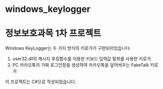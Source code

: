# windows_keylogger
# 정보보호과목 1차 프로젝트

Windows KeyLogger는 두 가지 방식의 키로거가 구현되어있습니다.

1. user32.dll의 메시지 후킹함수를 이용한 키보드 입력값 탈취를 사용한 키로거
2. PC 카카오톡의 가짜 로그인창을 생성하여 카카오톡을 덮어씌우는 FakeTalk 키로거 

이 프로젝트는 C#으로 작성되었습니다.
